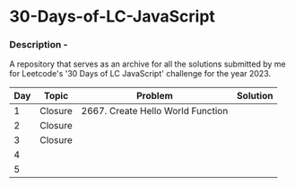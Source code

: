 # 30-Days-of-LC-JavaScript
<h3>Description - </h3>

A repository that serves as an archive for all the solutions submitted by me for Leetcode's '30 Days of LC JavaScript' challenge for the year 2023.


<p align="center">
  <table>
    <thead>
      <tr>
        <th>Day</th>
        <th>Topic</th>
        <th>Problem</th>
        <th>Solution</th>
      </tr>
    </thead>
    <tbody>
      <tr>
        <td>1</td>
        <td>Closure</td>
        <td><a hrf="https://leetcode.com/problems/create-hello-world-function/?utm_campaign=PostD1&utm_medium=Post&utm_source=Post&gio_link_id=QPDw0kJR">2667. Create Hello World Function</a></td>
        <td></td>
      </tr>
      <tr>
        <td>2</td>
        <td>Closure</td>
        <td></td>
        <td></td>
      </tr>
      <tr>
        <td>3</td>
        <td>Closure</td>
        <td></td>
        <td></td>
      </tr>
      <tr>
        <td>4</td>
        <td></td>
        <td></td>
        <td></td>
      </tr>
      <tr>
        <td>5</td>
        <td></td>
        <td></td>
        <td></td>
      </tr>
      <!-- Rest of the rows -->
    </tbody>
  </table>
</p>
